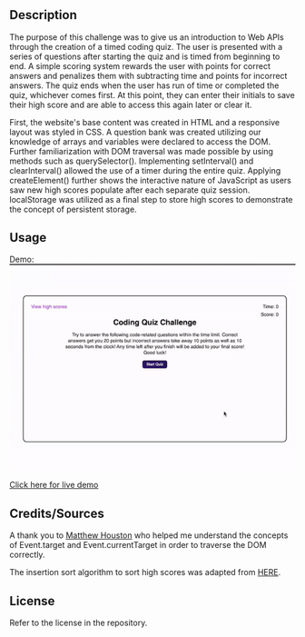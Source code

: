# <TIMED CODING QUIZ>

## Description

The purpose of this challenge was to give us an introduction to Web APIs through the creation of a timed coding quiz. The user is presented with a series of questions after starting the quiz and is timed from beginning to end. A simple scoring system rewards the user with points for correct answers and penalizes them with subtracting time and points for incorrect answers. The quiz ends when the user has run of time or completed the quiz, whichever comes first. At this point, they can enter their initials to save their high score and are able to access this again later or clear it.

First, the website's base content was created in HTML and a responsive layout was styled in CSS. A question bank was created utilizing our knowledge of arrays and variables were declared to access the DOM. Further familiarization with DOM traversal was made possible by using methods such as querySelector(). Implementing setInterval() and clearInterval() allowed the use of a timer during the entire quiz. Applying createElement() further shows the interactive nature of JavaScript as users saw new high scores populate after each separate quiz session. localStorage was utilized as a final step to store high scores to demonstrate the concept of persistent storage.

## Usage

Demo:
<img src="https://github.com/myrojoylee/timed-coding-quiz/blob/main/assets/images/coding-quiz-sequence.gif" width = "700" />

[Click here for live demo](https://myrojoylee.github.io/timed-coding-quiz/)

## Credits/Sources

A thank you to [Matthew Houston](https://github.com/houstonmp) who helped me understand the concepts of Event.target and Event.currentTarget in order to traverse the DOM correctly.

The insertion sort algorithm to sort high scores was adapted from [HERE](https://www.codingninjas.com/codestudio/library/sort-an-array-with-and-without-inbuilt-methods).

## License

Refer to the license in the repository.
